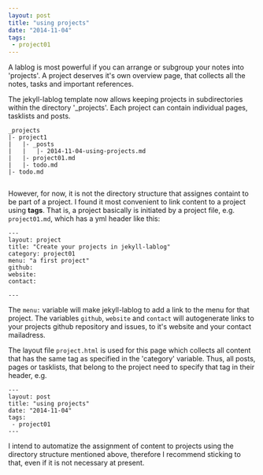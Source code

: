 ```yaml
---
layout: post
title: "using projects"
date: "2014-11-04"
tags:
 - project01
---
```


A lablog is most powerful if you can arrange or subgroup your notes into 'projects'. A project deserves it's own overview page, that collects all the notes, tasks and important references.  

The jekyll-lablog template now allows keeping projects in subdirectories within the directory '_projects'. Each project can contain individual pages, tasklists and posts.

```
_projects
|- project1
|   |- _posts
|   |   |- 2014-11-04-using-projects.md
|   |- project01.md
|   |- todo.md
|- todo.md


```


However, for now, it is not the directory structure that assignes containt to be part of a project. I found it most convenient to link content to a project using **tags**. That is, a project basically is initiated by a project file, e.g. `project01.md`, which has a yml header like this:

```
---
layout: project
title: "Create your projects in jekyll-lablog"
category: project01
menu: "a first project"
github:
website:
contact:

---

```

The `menu:` variable will make jekyll-lablog to add a link to the menu for that project.
The variables `github`, `website` and `contact` will autogenerate links to your projects github repository and issues, to it's website and your contact mailadress.

The layout file `project.html` is used for this page which collects all content that has the same tag as specified in the 'category' variable. Thus, all posts, pages or tasklists, that belong to the project need to specify that tag in their header, e.g.

```
---
layout: post
title: "using projects"
date: "2014-11-04"
tags:
 - project01
---

```

I  intend to automatize the assignment of content to projects using the directory structure mentioned above, therefore I recommend sticking to that, even if it is not necessary at present.
